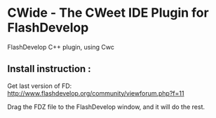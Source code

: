 # CWide - The CWeet IDE Plugin for FlashDevelop
FlashDevelop C++ plugin, using Cwc

## Install instruction :

Get last version of FD: http://www.flashdevelop.org/community/viewforum.php?f=11

Drag the FDZ file to the FlashDevelop window, and it will do the rest.
